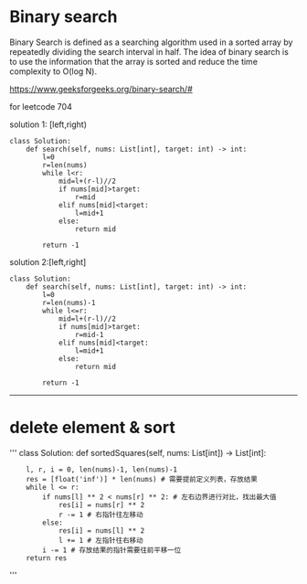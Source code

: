 # Binary search

Binary Search is defined as a searching algorithm used in a sorted array by repeatedly dividing the search interval in half. The idea of binary search is to use the information that the array is sorted and reduce the time complexity to O(log N). 

https://www.geeksforgeeks.org/binary-search/#

for leetcode 704

solution 1: [left,right)
```
class Solution:
    def search(self, nums: List[int], target: int) -> int:
        l=0
        r=len(nums)
        while l<r:
            mid=l+(r-l)//2
            if nums[mid]>target:
                r=mid
            elif nums[mid]<target:
                l=mid+1
            else:
                return mid
          
        return -1
```

solution 2:[left,right]
```
class Solution:
    def search(self, nums: List[int], target: int) -> int:
        l=0
        r=len(nums)-1
        while l<=r:
            mid=l+(r-l)//2
            if nums[mid]>target:
                r=mid-1
            elif nums[mid]<target:
                l=mid+1
            else:
                return mid
          
        return -1
```

****
# delete element & sort

'''
class Solution:
    def sortedSquares(self, nums: List[int]) -> List[int]:

        l, r, i = 0, len(nums)-1, len(nums)-1
        res = [float('inf')] * len(nums) # 需要提前定义列表，存放结果
        while l <= r:
            if nums[l] ** 2 < nums[r] ** 2: # 左右边界进行对比，找出最大值
                res[i] = nums[r] ** 2
                r -= 1 # 右指针往左移动
            else:
                res[i] = nums[l] ** 2
                l += 1 # 左指针往右移动
            i -= 1 # 存放结果的指针需要往前平移一位
        return res
'''
